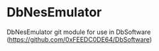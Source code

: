 # DbNesEmulator
DbNesEmulator git module for use in DbSoftware (https://github.com/0xFEEDC0DE64/DbSoftware)
